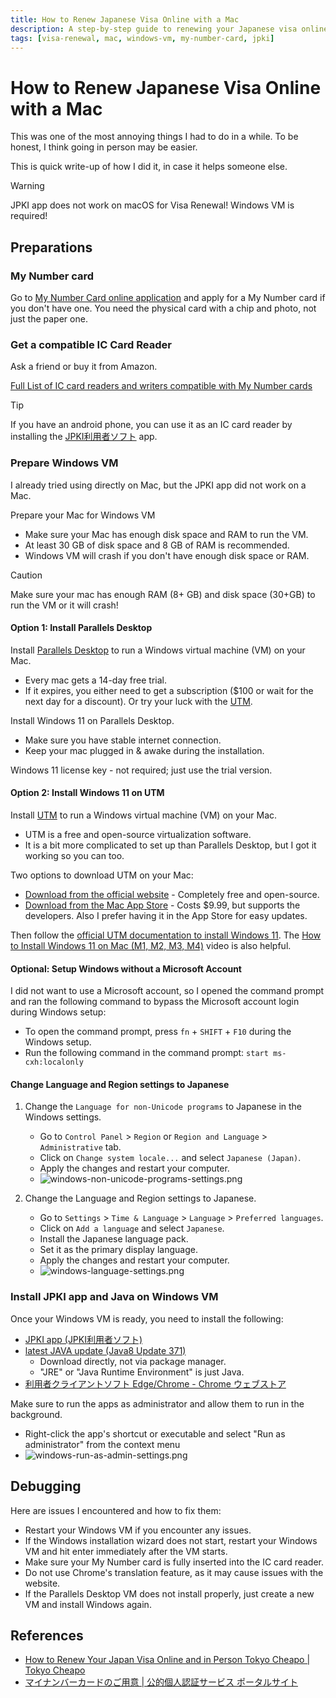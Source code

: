 ```yaml
---
title: How to Renew Japanese Visa Online with a Mac
description: A step-by-step guide to renewing your Japanese visa online using a Mac.
tags: [visa-renewal, mac, windows-vm, my-number-card, jpki]
---
```


# How to Renew Japanese Visa Online with a Mac

This was one of the most annoying things I had to do in a while.
To be honest, I think going in person may be easier.

This is quick write-up of how I did it, in case it helps someone else.

> [!WARNING]  
> JPKI app does not work on macOS for Visa Renewal! Windows VM is required!


## Preparations


### My Number card

Go to [My Number Card online application](https://www.kojinbango-card.go.jp/en-mynumber/) and apply for a My Number card if you don't have one. You need the physical card with a chip and photo, not just the paper one.


### Get a compatible IC Card Reader

Ask a friend or buy it from Amazon.

[Full List of IC card readers and writers compatible with My Number cards](https://www.jpki.go.jp/prepare/pdf/num_rwlist11.pdf)

> [!TIP]  
> If you have an android phone, you can use it as an IC card reader by installing the [JPKI利用者ソフト](https://play.google.com/store/apps/details?id=jp.go.jpki.mobile.utility&pcampaignid=web_share) app.


### Prepare Windows VM

I already tried using directly on Mac, but the JPKI app did not work on a Mac.

Prepare your Mac for Windows VM
* Make sure your Mac has enough disk space and RAM to run the VM.
* At least 30 GB of disk space and 8 GB of RAM is recommended.
* Windows VM will crash if you don't have enough disk space or RAM.

> [!CAUTION]  
> Make sure your mac has enough RAM (8+ GB) and disk space (30+GB) to run the VM or it will crash!


#### Option 1: Install Parallels Desktop

Install [Parallels Desktop](https://www.parallels.com/products/desktop/trial/) to run a Windows virtual machine (VM) on your Mac.
* Every mac gets a 14-day free trial.
* If it expires, you either need to get a subscription ($100 or wait for the next day for a discount). Or try your luck with the [UTM](#option-2-install-windows-11-on-utm).


Install Windows 11 on Parallels Desktop.
* Make sure you have stable internet connection.
* Keep your mac plugged in & awake during the installation.

Windows 11 license key - not required; just use the trial version.


#### Option 2: Install Windows 11 on UTM

Install [UTM](https://mac.getutm.app/) to run a Windows virtual machine (VM) on your Mac.
* UTM is a free and open-source virtualization software.
* It is a bit more complicated to set up than Parallels Desktop, but I got it working so you can too.

Two options to download UTM on your Mac:
* [Download from the official website](https://mac.getutm.app/) - Completely free and open-source.
* [Download from the Mac App Store](https://apps.apple.com/app/utm-virtual-machines/id1538878817) - Costs $9.99, but supports the developers. Also I prefer having it in the App Store for easy updates.

Then follow the [official UTM documentation to install Windows 11](https://docs.getutm.app/guides/windows/).
The [How to Install Windows 11 on Mac (M1, M2, M3, M4)](https://www.youtube.com/watch?v=hdddzyIPasU) video is also helpful.


#### Optional: Setup Windows without a Microsoft Account

I did not want to use a Microsoft account, so I opened the command prompt and ran the following command to bypass the Microsoft account login during Windows setup:
* To open the command prompt, press `fn` + `SHIFT` + `F10` during the Windows setup.
* Run the following command in the command prompt: `start ms-cxh:localonly`


#### Change Language and Region settings to Japanese

1. Change the `Language for non-Unicode programs` to Japanese in the Windows settings.
    * Go to `Control Panel` > `Region` or `Region and Language` > `Administrative` tab.
    * Click on `Change system locale...` and select `Japanese (Japan)`.
    * Apply the changes and restart your computer.
    * ![windows-non-unicode-programs-settings.png](../../img/windows-non-unicode-programs-settings.png)

2. Change the Language and Region settings to Japanese.
    * Go to `Settings` > `Time & Language` > `Language` > `Preferred languages`.
    * Click on `Add a language` and select `Japanese`.
    * Install the Japanese language pack.
    * Set it as the primary display language.
    * Apply the changes and restart your computer.
    * ![windows-language-settings.png](../../img/windows-language-settings.png)


### Install JPKI app and Java on Windows VM

Once your Windows VM is ready, you need to install the following:
* [JPKI app (JPKI利用者ソフト)](https://www.jpki.go.jp/download/win.html)
* [latest JAVA update (Java8 Update 371)](https://www.java.com/en/download/)
  * Download directly, not via package manager.
  * "JRE" or "Java Runtime Environment" is just Java.
* [利用者クライアントソフト Edge/Chrome - Chrome ウェブストア](https://chromewebstore.google.com/detail/%E5%88%A9%E7%94%A8%E8%80%85%E3%82%AF%E3%83%A9%E3%82%A4%E3%82%A2%E3%83%B3%E3%83%88%E3%82%BD%E3%83%95%E3%83%88-edgechrome/ddhaancdmkmeigppopkakhpbboccibla?hl=ja)

Make sure to run the apps as administrator and allow them to run in the background.
* Right-click the app's shortcut or executable and select "Run as administrator" from the context menu
* ![windows-run-as-admin-settings.png](../../img/windows-run-as-admin-settings.png)


## Debugging

Here are issues I encountered and how to fix them:
* Restart your Windows VM if you encounter any issues.
* If the Windows installation wizard does not start, restart your Windows VM and hit enter immediately after the VM starts.
* Make sure your My Number card is fully inserted into the IC card reader.
* Do not use Chrome's translation feature, as it may cause issues with the website.
* If the Parallels Desktop VM does not install properly, just create a new VM and install Windows again.


## References

* [How to Renew Your Japan Visa Online and in Person Tokyo Cheapo | Tokyo Cheapo](https://tokyocheapo.com/living/renew-visa-online-japan/)
* [マイナンバーカードのご用意 | 公的個人認証サービス ポータルサイト](https://www.jpki.go.jp/prepare/juki.html)
